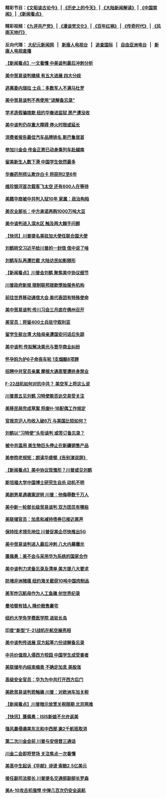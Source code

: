 #### 精彩节目：[《文昭谈古论今》](http://155.138.205.71/wenzhao) | [《历史上的今天》](http://155.138.205.71/today-in-history) | [《大陆新闻解读》](http://155.138.205.71/ntdtv-comedy) | [《中国禁闻》](http://155.138.205.71/ntdtv-news) | [《新闻看点》](http://155.138.205.71/news-insight) 

 #### 精彩视频：[《九评共产党》](http://155.138.205.71:10000/videos/jiuping) | [《漫谈党文化》](http://155.138.205.71:10000/videos/mtdwh) | [《百年红祸》](http://155.138.205.71:10000/videos/bnhh) | [《传奇时代》](http://155.138.205.71:10000/videos/legend) | [《风雨天地行》](http://155.138.205.71:10000/videos/fytdx) 

 #### 反向代理： [大纪元新闻网](http://155.138.205.71:10080/) &nbsp;&nbsp;|&nbsp;&nbsp; [新唐人电视台](http://155.138.205.71:8000/) &nbsp;&nbsp;|&nbsp;&nbsp; [追查国际](http://155.138.205.71:10010/) &nbsp;&nbsp;|&nbsp;&nbsp; [自由亚洲电台](http://155.138.205.71:9800/) &nbsp;&nbsp;|&nbsp;&nbsp; [新唐人电视直播](http://155.138.205.71/) 

#### [【新闻看点】一文看懂 中美谈判最后冲刺分析](../pages/nsc412/n11066457.md?t=02232137) 

#### [美中贸易谈判继续 有五大进展 四大分歧](../pages/nsc412/n11066391.md?t=02232137) 

#### [逃离委内瑞拉 士兵：多数军人不满马杜罗](../pages/nsc412/n11066361.md?t=02232137) 

#### [美中贸易谈判不再使用“谅解备忘录”](../pages/nsc412/n11066285.md?t=02232137) 

#### [学术造假骗拨款 纽约华裔进监狱 房产遭没收](../pages/nsc412/n11065527.md?t=02232137) 

#### [美中谈判仍存重大障碍 停火时限或延长](../pages/nsc412/n11064736.md?t=02232137) 

#### [消费者报告最佳汽车品牌排名 斯巴鲁居首](../pages/nsc412/n11064682.md?t=02232137) 

#### [参加川金会 传金正恩已动身乘列车赴越南](../pages/nsc412/n11066064.md?t=02232137) 

#### [留美新生人数下滑 中国学生依然最多](../pages/nsc412/n11065493.md?t=02232137) 

#### [华裔药剂师认欺诈白卡 将获刑2至6年](../pages/nsc412/n11065518.md?t=02232137) 

#### [维珍银河首次载客飞太空 还有600人在等待](../pages/nsc412/n11065320.md?t=02232137) 

#### [美籍华商被中共判入狱10年 家属：政治构陷](../pages/nsc412/n11064869.md?t=02232137) 

#### [美农业部长：中方承诺再购1000万吨大豆](../pages/nsc412/n11065292.md?t=02232137) 

#### [美中谈判进入深水区 触及两大棘手问题](../pages/nsc412/n11064523.md?t=02232137) 

#### [【快讯】川普提名美驻加大使任联合国大使](../pages/nsc412/n11065030.md?t=02232137) 

#### [刘鹤转交习近平给川普的一封信 信中说了啥](../pages/nsc412/n11065005.md?t=02232137) 

#### [刘鹤车队再遭拦截 大陆访民如影随形](../pages/nsc412/n11064859.md?t=02232137) 

#### [【新闻看点】川普会刘鹤 聚焦美中协议细节](../pages/nsc412/n11064522.md?t=02232137) 

#### [川普政府新规 限制联邦拨款堕胎服务机构](../pages/nsc412/n11064673.md?t=02232137) 

#### [前往世界移动通信大会 美代表团有特殊使命](../pages/nsc412/n11064423.md?t=02232137) 

#### [美中贸易谈判 传川习会三月底在佛州召开](../pages/nsc412/n11064654.md?t=02232137) 

#### [美官员：将留400士兵驻守叙利亚](../pages/nsc412/n11064222.md?t=02232137) 

#### [留学生挺台湾 大陆母亲遭国安问话后失踪](../pages/nsc412/n11064310.md?t=02232137) 

#### [美中谈判 传拟解决美光与晋华商业纠纷](../pages/nsc412/n11064263.md?t=02232137) 

#### [怀孕妈为护6子命丧车轮 1支烟酿8项罪](../pages/nsc412/n11064137.md?t=02232137) 

#### [招聘中共官员亲属 摩根大通高管遭终身禁业](../pages/nsc412/n11062061.md?t=02232137) 

#### [F-22战机如何对抗中共？ 美空军上将这么说](../pages/nsc412/n11063375.md?t=02232137) 

#### [川普周五见刘鹤 习特使能否达交易受关注](../pages/nsc412/n11062258.md?t=02232137) 

#### [美移民局完成草案 将废H-1B配偶工作规定](../pages/nsc412/n11061934.md?t=02232137) 

#### [官报京沪人均收入破6万 与美国比较如何？](../pages/nsc412/n11061157.md?t=02232137) 

#### [刘鹤以“习特使”头衔谈判 或签订备忘录？](../pages/nsc412/n11061744.md?t=02232137) 

#### [被中共滥用 美生物巨头停止在新疆销售产品](../pages/nsc412/n11061628.md?t=02232137) 

#### [美参院老规矩：朗读华盛顿《告别演说辞》](../pages/nsc412/n11061660.md?t=02232137) 

#### [【新闻看点】美中协议现雏形？川普或见刘鹤](../pages/nsc412/n11061396.md?t=02232137) 

#### [斯坦福大学中国博士研究生自杀 动机不明](../pages/nsc412/n11061563.md?t=02232137) 

#### [美剧男星遇袭案逆转 川普：他侮辱数千万人](../pages/nsc412/n11061494.md?t=02232137) 

#### [美中新一轮部长级贸易谈判 双方团员有哪些](../pages/nsc412/n11061476.md?t=02232137) 

#### [美联储官员：加息和减持债券已接近尾声](../pages/nsc412/n11061164.md?t=02232137) 

#### [保持技术领先地位 川普促美企尽快推出5G](../pages/nsc412/n11061363.md?t=02232137) 

#### [美中贸易谈判进入最后冲刺 八大内幕曝光](../pages/nsc412/n11061198.md?t=02232137) 

#### [蓬佩奥：美不会与采用华为系统的国家合作](../pages/nsc412/n11061146.md?t=02232137) 

#### [美中谈判力求备忘录及清单 美方提八大要求](../pages/nsc412/n11060804.md?t=02232137) 

#### [防堵非洲猪瘟 纽约海关截获10吨中国肉制品](../pages/nsc412/n11060084.md?t=02232137) 

#### [美军炸沉航母作为人工鱼礁 创世界纪录](../pages/nsc412/n11060575.md?t=02232137) 

#### [曼哈顿有钱人 降价赔售豪宅](../pages/nsc412/n11060031.md?t=02232137) 

#### [纽约大学免学费医学院 进驻长岛](../pages/nsc412/n11060097.md?t=02232137) 

#### [印度“新型”F-21战机在航空展亮相](../pages/nsc412/n11060186.md?t=02232137) 

#### [美中谈判传进展 双方起草六份谅解备忘录](../pages/nsc412/n11059856.md?t=02232137) 

#### [中共价值观入侵西方校园 中国学生成受害者](../pages/nsc412/n11059340.md?t=02232137) 

#### [美联储年内结束缩表 不确定加息 美股涨](../pages/nsc412/n11059270.md?t=02232137) 

#### [高级安全官员：华为为中共打开西方后门](../pages/nsc412/n11059100.md?t=02232137) 

#### [美欧贸易谈判若触礁 川普：对欧洲车加关税](../pages/nsc412/n11059114.md?t=02232137) 

#### [【新闻看点】川普暗示放宽关税限期 北京两难](../pages/nsc412/n11058764.md?t=02232137) 

#### [【快讯】蓬佩奥：ISIS新娘不允许返美](../pages/nsc412/n11058959.md?t=02232137) 

#### [强风暴侵袭美东北和中西部 逾2千航班取消](../pages/nsc412/n11058756.md?t=02232137) 

#### [第二次川金会前 川普与安倍晋三通话](../pages/nsc412/n11058939.md?t=02232137) 

#### [川金二会即将登场 关注焦点一次看懂](../pages/nsc412/n11058793.md?t=02232137) 

#### [美高中生起诉《华邮》诽谤 索赔2.5亿美元](../pages/nsc412/n11058279.md?t=02232137) 

#### [接任副司法部长 川普提名交通部副部长罗森](../pages/nsc412/n11058020.md?t=02232137) 

#### [美A-10攻击机强悍 中弹几百次仍安全返航](../pages/nsc412/n11057876.md?t=02232137) 

